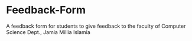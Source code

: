 # Feedback-Form
A feedback form for students to give feedback to the faculty of Computer Science Dept., Jamia Millia Islamia
